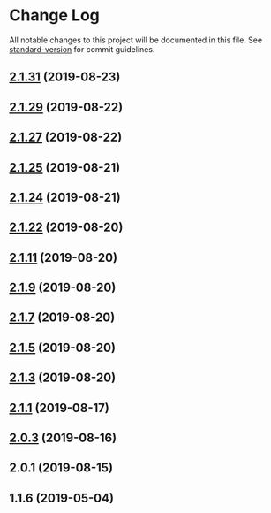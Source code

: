 # Change Log

All notable changes to this project will be documented in this file. See [standard-version](https://github.com/conventional-changelog/standard-version) for commit guidelines.

<a name="2.1.31"></a>
## [2.1.31](https://github.com/nash-io/api-client-typescript/compare/v2.1.29...v2.1.31) (2019-08-23)



<a name="2.1.29"></a>
## [2.1.29](https://github.com/nash-io/api-client-typescript/compare/v2.1.25...v2.1.29) (2019-08-22)



<a name="2.1.27"></a>
## [2.1.27](https://github.com/nash-io/api-client-typescript/compare/v2.1.25...v2.1.27) (2019-08-22)



<a name="2.1.25"></a>
## [2.1.25](https://github.com/nash-io/api-client-typescript/compare/v2.1.24...v2.1.25) (2019-08-21)



<a name="2.1.24"></a>
## [2.1.24](https://github.com/nash-io/api-client-typescript/compare/v2.1.22...v2.1.24) (2019-08-21)



<a name="2.1.22"></a>
## [2.1.22](https://github.com/nash-io/api-client-typescript/compare/v2.1.11...v2.1.22) (2019-08-20)



<a name="2.1.11"></a>
## [2.1.11](https://github.com/nash-io/api-client-typescript/compare/v2.1.9...v2.1.11) (2019-08-20)



<a name="2.1.9"></a>
## [2.1.9](https://github.com/nash-io/api-client-typescript/compare/v2.1.7...v2.1.9) (2019-08-20)



<a name="2.1.7"></a>
## [2.1.7](https://github.com/nash-io/api-client-typescript/compare/v2.1.5...v2.1.7) (2019-08-20)



<a name="2.1.5"></a>
## [2.1.5](https://github.com/nash-io/api-client-typescript/compare/v2.1.3...v2.1.5) (2019-08-20)



<a name="2.1.3"></a>
## [2.1.3](https://github.com/nash-io/api-client-typescript/compare/v2.1.1...v2.1.3) (2019-08-20)



<a name="2.1.1"></a>
## [2.1.1](https://github.com/nash-io/api-client-typescript/compare/v2.0.3...v2.1.1) (2019-08-17)



<a name="2.0.3"></a>
## [2.0.3](https://github.com/nash-io/api-client-typescript/compare/v2.0.1...v2.0.3) (2019-08-16)



<a name="2.0.1"></a>
## 2.0.1 (2019-08-15)



<a name="1.1.6"></a>
## 1.1.6 (2019-05-04)

